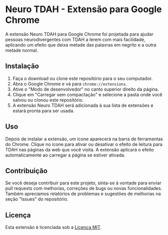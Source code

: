 # Neuro TDAH - Extensão para Google Chrome

A extensão Neuro TDAH para Google Chrome foi projetada para ajudar pessoas neurodivergentes com TDAH a lerem com mais facilidade, aplicando um efeito que deixa metade das palavras em negrito e a outra metade normal.

## Instalação

1. Faça o download ou clone este repositório para o seu computador.
2. Abra o Google Chrome e vá para `chrome://extensions`.
3. Ative o "Modo de desenvolvedor" no canto superior direito da página.
4. Clique em "Carregar sem compactação" e selecione a pasta onde você salvou ou clonou este repositório.
5. A extensão Neuro TDAH será adicionada à sua lista de extensões e estará pronta para ser usada.

## Uso

Depois de instalar a extensão, um ícone aparecerá na barra de ferramentas do Chrome. Clique no ícone para ativar ou desativar o efeito de leitura para TDAH nas páginas da web que você visita. A extensão aplicará o efeito automaticamente ao carregar a página se estiver ativada.

## Contribuição

Se você deseja contribuir para este projeto, sinta-se à vontade para enviar pull requests com melhorias, correções de bugs ou novas funcionalidades. Também apreciamos relatórios de problemas e sugestões de melhorias na seção "Issues" do repositório.

## Licença

Esta extensão é licenciada sob a [Licença MIT](LICENSE).

